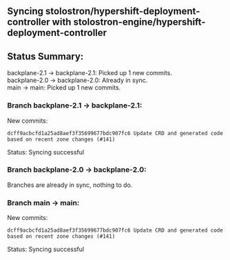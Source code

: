 ## Syncing stolostron/hypershift-deployment-controller with stolostron-engine/hypershift-deployment-controller

## Status Summary:

backplane-2.1 -> backplane-2.1: Picked up 1 new commits.  
backplane-2.0 -> backplane-2.0: Already in sync.  
main -> main: Picked up 1 new commits.  

### Branch backplane-2.1 -> backplane-2.1:

New commits:

```
dcff9acbcfd1a25ad8aef3f35699677bdc907fc6 Update CRD and generated code based on recent zone changes (#141)
```

Status: Syncing successful

### Branch backplane-2.0 -> backplane-2.0:

Branches are already in sync, nothing to do.

### Branch main -> main:

New commits:

```
dcff9acbcfd1a25ad8aef3f35699677bdc907fc6 Update CRD and generated code based on recent zone changes (#141)
```

Status: Syncing successful

